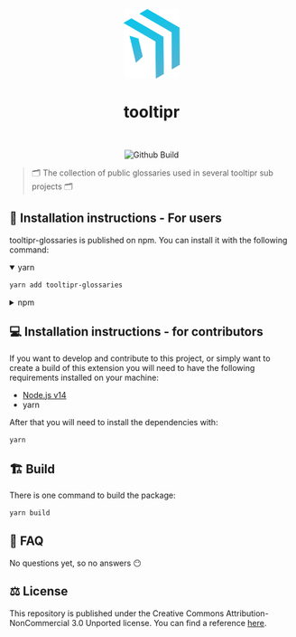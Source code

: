 <p align="center">
  <img width="100px" src="./docs/logo.svg" alt="Headless Recorder" />
  <h1 align="center">tooltipr</h1>
  <br/>
  <p align="center">
    <img src="https://github.com/chibat/chrome-extension-typescript-starter/workflows/build/badge.svg" alt="Github Build"/>
  </p>
</p>

<!-- <img src="https://img.shields.io/chrome-web-store/users/djeegiggegleadkkbgopoonhjimgehda?label=Chrome%20Webstore%20-%20Users" alt="Chrome Webstore Users" />
    <img src="https://img.shields.io/chrome-web-store/v/djeegiggegleadkkbgopoonhjimgehda?label=Chrome%20Webstore" alt="Chrome Webstore Version" />
    <img src="https://img.shields.io/github/license/checkly/headless-recorder?label=License" alt="License" /> -->

> 🗂️ The collection of public glossaries used in several tooltipr sub projects 🗂️

## 📝 Installation instructions - For users

tooltipr-glossaries is published on npm. You can install it with the following command:

<details open>
 <summary>yarn</summary>

```bash
yarn add tooltipr-glossaries
```

</details>

<details>
 <summary>npm</summary>

```bash
npm install tooltipr-glossaries
```

</details>

## 💻 Installation instructions - for contributors

If you want to develop and contribute to this project, or simply want to create a build of this extension you will need to have the following requirements installed on your machine:

- [Node.js v14](https://nodejs.org/)
- yarn

After that you will need to install the dependencies with:

```bash
yarn
```

## 🏗️ Build

There is one command to build the package:

```bash
yarn build
```

## 🤔 FAQ

No questions yet, so no answers 😶

## ⚖️ License

This repository is published under the Creative Commons Attribution-NonCommercial 3.0 Unported license. You can find a reference [here](https://creativecommons.org/licenses/by-nc/3.0/).
